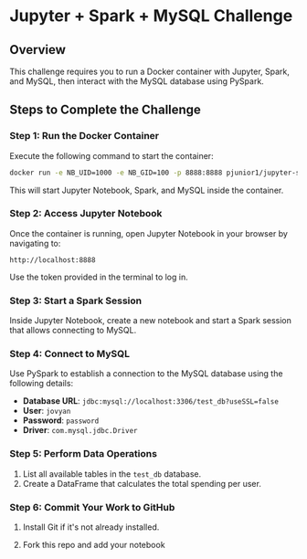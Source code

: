 # Jupyter + Spark + MySQL Challenge

## Overview
This challenge requires you to run a Docker container with Jupyter, Spark, and MySQL, then interact with the MySQL database using PySpark.

## Steps to Complete the Challenge

### Step 1: Run the Docker Container
Execute the following command to start the container:
```sh
docker run -e NB_UID=1000 -e NB_GID=100 -p 8888:8888 pjunior1/jupyter-spark-data-enginerring
```
This will start Jupyter Notebook, Spark, and MySQL inside the container.

### Step 2: Access Jupyter Notebook
Once the container is running, open Jupyter Notebook in your browser by navigating to:
```
http://localhost:8888
```
Use the token provided in the terminal to log in.

### Step 3: Start a Spark Session
Inside Jupyter Notebook, create a new notebook and start a Spark session that allows connecting to MySQL.

### Step 4: Connect to MySQL
Use PySpark to establish a connection to the MySQL database using the following details:
- **Database URL**: `jdbc:mysql://localhost:3306/test_db?useSSL=false`
- **User**: `jovyan`
- **Password**: `password`
- **Driver**: `com.mysql.jdbc.Driver`

### Step 5: Perform Data Operations
1. List all available tables in the `test_db` database.
2. Create a DataFrame that calculates the total spending per user.

### Step 6: Commit Your Work to GitHub
1. Install Git if it's not already installed.

2. Fork this repo and add your notebook

